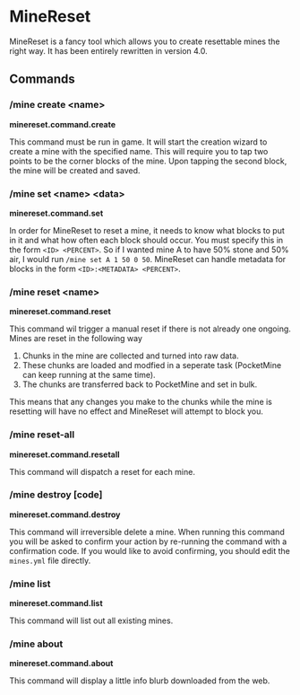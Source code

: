 MineReset
=========
MineReset is a fancy tool which allows you to create resettable mines the right way. It has been entirely rewritten in version 4.0.


## Commands

### /mine create \<name>
**minereset.command.create**

This command must be run in game. It will start the creation wizard to create a mine with the specified name. This will require you to tap two points to be the corner blocks of the mine. Upon tapping the second block, the mine will be created and saved.


### /mine set \<name> \<data>
**minereset.command.set**

In order for MineReset to reset a mine, it needs to know what blocks to put in it and what how often each block should occur. You must specify this in the form `<ID> <PERCENT>`. So if I wanted mine A to have 50% stone and 50% air, I would run `/mine set A 1 50 0 50`. MineReset can handle metadata for blocks in the form `<ID>:<METADATA> <PERCENT>`. 


### /mine reset \<name>
**minereset.command.reset**

This command wil trigger a manual reset if there is not already one ongoing. Mines are reset in the following way
1. Chunks in the mine are collected and turned into raw data.
2. These chunks are loaded and modfied in a seperate task (PocketMine can keep running at the same time).
3. The chunks are transferred back to PocketMine and set in bulk.

This means that any changes you make to the chunks while the mine is resetting will have no effect and MineReset will attempt to block you.

### /mine reset-all
**minereset.command.resetall**

This command will dispatch a reset for each mine.

### /mine destroy <name> \[code]
**minereset.command.destroy**

This command will irreversible delete a mine. When running this command you will be asked to confirm your action by re-running the command with a confirmation code. If you would like to avoid confirming, you should edit the `mines.yml` file directly.

### /mine list
**minereset.command.list**

This command will list out all existing mines.

### /mine about
**minereset.command.about**

This command will display a little info blurb downloaded from the web. 
